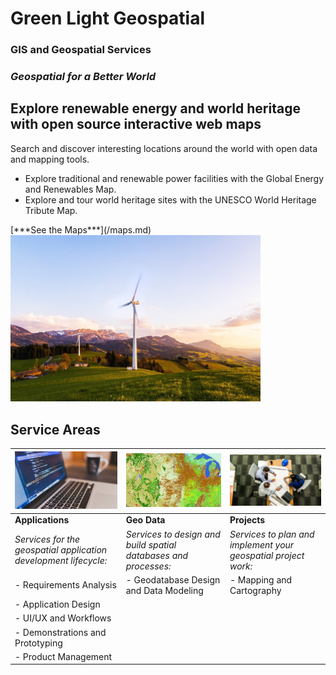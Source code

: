 # Green Light Geospatial
### GIS and Geospatial Services
### *Geospatial for a Better World*
  
## Explore renewable energy and world heritage with open source interactive web maps
<p class="">Search and discover interesting locations around the world with open data and mapping tools. </p>
<ul class="wp-block-list">
<li class="">Explore traditional and renewable power facilities with the Global Energy and Renewables Map. </li>
<li class="">Explore and tour world heritage sites with the UNESCO World Heritage Tribute Map.</li>
</ul>
[***See the Maps***](/maps.md)

<img src="media/wind-turbine-green_mountains.jpg" alt="Wind turbine" width="400">


## Service Areas

| <img src="media/Application-Design.jpg" alt="Application-Design" width="300">  | <img src="media/Landcover-600.jpg" alt="Geo Data" width="300"> | <img src="media/Project-Consulting.jpg" alt="Projects" width="400"> |
|----------|----------|----------|
| **Applications** | **Geo Data** | **Projects** |
|*Services for the geospatial application development lifecycle:*  |*Services to design and build spatial databases and processes:*  |*Services to plan and implement your geospatial project work:*  |
|- Requirements Analysis  |- Geodatabase Design and Data Modeling  |- Mapping and Cartography  |
|- Application Design
|- UI/UX and Workflows
|- Demonstrations and Prototyping
|- Product Management


